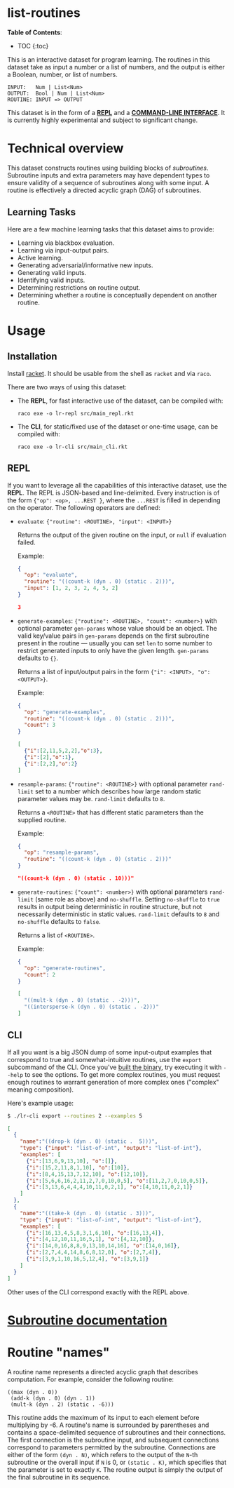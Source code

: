 # list-routines

**Table of Contents**:
* TOC
{:toc}

This is an interactive dataset for program learning. The routines in this
dataset take as input a number or a list of numbers, and the output is
either a Boolean, number, or list of numbers.

```
INPUT:   Num | List<Num>
OUTPUT:  Bool | Num | List<Num>
ROUTINE: INPUT => OUTPUT
```

This dataset is in the form of a [**REPL**](#repl) and a [**COMMAND-LINE
INTERFACE**](#cli). It is currently highly experimental and subject to
significant change.

# Technical overview

This dataset constructs routines using building blocks of _subroutines_.
Subroutine inputs and extra parameters may have dependent types to ensure
validity of a sequence of subroutines along with some input. A routine is
effectively a directed acyclic graph (DAG) of subroutines.

## Learning Tasks

Here are a few machine learning tasks that this dataset aims to provide:
- Learning via blackbox evaluation.
- Learning via input-output pairs.
- Active learning.
- Generating adversarial/informative new inputs.
- Generating valid inputs.
- Identifying valid inputs.
- Determining restrictions on routine output.
- Determining whether a routine is conceptually dependent on another routine.

# Usage

## Installation

Install [racket](http://racket-lang.org). It should be usable from the
shell as `racket` and via `raco`.

There are two ways of using this dataset:
- The **REPL**, for fast interactive use of the dataset, can be compiled
  with:

  `raco exe -o lr-repl src/main_repl.rkt`
- The **CLI**, for static/fixed use of the dataset or one-time usage, can be
  compiled with:

  `raco exe -o lr-cli src/main_cli.rkt`

## REPL

If you want to leverage all the capabilities of this interactive dataset,
use the **REPL**. The REPL is JSON-based and line-delimited. Every
instruction is of the form `{"op": <op>, ...REST }`, where the `...REST` is
filled in depending on the operator. The following operators are defined:
- `evaluate`: `{"routine": <ROUTINE>, "input": <INPUT>}`

  Returns the output of the given routine on the input, or `null` if
  evaluation failed.

  Example:

  ```json
  {
    "op": "evaluate", 
    "routine": "((count-k (dyn . 0) (static . 2)))",
    "input": [1, 2, 3, 2, 4, 5, 2]
  }

  3
  ```
- `generate-examples`: `{"routine": <ROUTINE>, "count": <number>}` with
  optional parameter `gen-params` whose value should be an object. The
  valid key/value pairs in `gen-params` depends on the first subroutine
  present in the routine — usually you can set `len` to some number to
  restrict generated inputs to only have the given length. `gen-params`
  defaults to `{}`.

  Returns a list of input/output pairs in the form
  `{"i": <INPUT>, "o": <OUTPUT>}`.

  Example:

  ```json
  {
    "op": "generate-examples", 
    "routine": "((count-k (dyn . 0) (static . 2)))",
    "count": 3
  }

  [
    {"i":[2,11,5,2,2],"o":3},
    {"i":[2],"o":1},
    {"i":[2,2],"o":2}
  ]
  ```
- `resample-params`: `{"routine": <ROUTINE>}` with optional parameter
  `rand-limit` set to a number which describes how large random static
  parameter values may be. `rand-limit` defaults to `8`.

  Returns a `<ROUTINE>` that has different static parameters than the
  supplied routine.

  Example:

  ```json
  {
    "op": "resample-params",
    "routine": "((count-k (dyn . 0) (static . 2)))"
  }

  "((count-k (dyn . 0) (static . 10)))"
  ```
- `generate-routines`: `{"count": <number>}` with optional parameters
  `rand-limit` (same role as above) and `no-shuffle`. Setting `no-shuffle`
  to `true` results in output being deterministic in routine structure, but
  not necessarily deterministic in static values. `rand-limit` defaults to
  `8` and `no-shuffle` defaults to `false`.

  Returns a list of `<ROUTINE>`.

  Example:

  ```json
  {
    "op": "generate-routines",
    "count": 2
  }

  [
    "((mult-k (dyn . 0) (static . -2)))",
    "((intersperse-k (dyn . 0) (static . -2)))"
  ]
  ```

## CLI

If all you want is a big JSON dump of some input-output examples that
correspond to true and somewhat-intuitive routines, use the `export`
subcommand of the CLI. Once you've [built the binary](#installation), try
executing it with `--help` to see the options. To get more complex routines,
you must request enough routines to warrant generation of more complex ones
("complex" meaning composition).

Here's example usage:

```sh
$ ./lr-cli export --routines 2 --examples 5
```

```json
[
  {
    "name":"((drop-k (dyn . 0) (static .  5)))",
    "type": {"input": "list-of-int", "output": "list-of-int"},
    "examples": [
      {"i":[13,6,9,13,10], "o":[]},
      {"i":[15,2,11,8,1,10], "o":[10]},
      {"i":[8,4,15,13,7,12,10], "o":[12,10]},
      {"i":[5,6,6,16,2,11,2,7,0,10,0,5], "o":[11,2,7,0,10,0,5]},
      {"i":[3,13,6,4,4,4,10,11,0,2,1], "o":[4,10,11,0,2,1]}
    ]
  },
  {
    "name":"((take-k (dyn . 0) (static . 3)))",
    "type": {"input": "list-of-int", "output": "list-of-int"},
    "examples": [
      {"i":[16,13,4,5,8,3,1,6,10], "o":[16,13,4]},
      {"i":[4,12,10,11,16,5,1], "o":[4,12,10]},
      {"i":[14,0,16,8,8,9,13,10,14,16], "o":[14,0,16]},
      {"i":[2,7,4,4,14,8,6,8,12,0], "o":[2,7,4]},
      {"i":[3,9,1,10,16,5,12,4], "o":[3,9,1]}
    ]
  }
]
```

Other uses of the CLI correspond exactly with the REPL above.

# [Subroutine documentation](subroutines)

# Routine "names"

A routine name represents a directed acyclic graph that describes
computation. For example, consider the following routine:

```
((max (dyn . 0))
 (add-k (dyn . 0) (dyn . 1))
 (mult-k (dyn . 2) (static . -6)))
```

This routine adds the maximum of its input to each element before
multiplying by -6. A routine's name is surrounded by parentheses and
contains a space-delimited sequence of subroutines and their connections.
The first connection is the subroutine input, and subsequent connections
correspond to parameters permitted by the subroutine. Connections are either
of the form `(dyn . N)`, which refers to the output of the `N`-th subroutine
or the overall input if `N` is 0, or `(static . K)`, which specifies that
the parameter is set to exactly `K`. The routine output is simply the output
of the final subroutine in its sequence.

